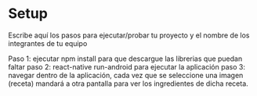 # Setup

Escribe aquí los pasos para ejecutar/probar tu proyecto y el nombre de los integrantes de tu equipo

Paso 1: ejecutar npm install para que descargue las librerias que puedan faltar
paso 2: react-native run-android para ejecutar la aplicación
paso 3: navegar dentro de la aplicación, cada vez que se seleccione una imagen (receta) mandará a otra pantalla para ver los ingredientes de dicha receta.
